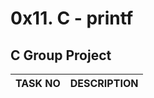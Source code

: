 # 0x11. C - printf

## **C Group Project**

| TASK NO     | DESCRIPTION   |
|-------------| --------------|
